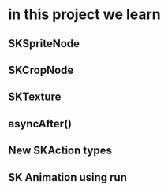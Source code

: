 # in this project we learn

## SKSpriteNode
## SKCropNode
## SKTexture
## asyncAfter()
## New SKAction types
## SK Animation using run